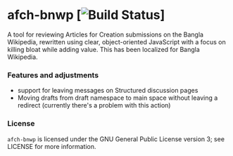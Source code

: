 afch-bnwp [![Build Status](https://github.com/wikimedia-gadgets/afc-helper/actions/workflows/unit_tests.yml/badge.svg)]
============

A tool for reviewing Articles for Creation submissions on the Bangla Wikipedia, rewritten using clear, object-oriented JavaScript with a focus on killing bloat while adding value. This has been localized for Bangla Wikipedia.

### Features and adjustments
* support for leaving messages on Structured discussion pages
* Moving drafts from draft namespace to main space without leaving a redirect (currently there's a problem with this action)

### License

`afch-bnwp` is licensed under the GNU General Public License version 3; see LICENSE for more information.

